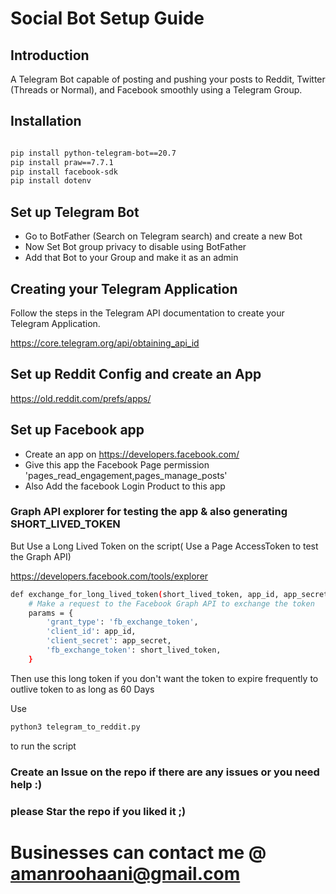 # Social Bot Setup Guide

## Introduction
A Telegram Bot capable of posting and pushing your posts to Reddit, Twitter (Threads or Normal), and Facebook smoothly using a Telegram Group.

## Installation
```bash

pip install python-telegram-bot==20.7
pip install praw==7.7.1
pip install facebook-sdk
pip install dotenv

```


## Set up Telegram Bot

* Go to BotFather (Search on Telegram search) and create a new Bot
* Now Set Bot group privacy to disable using BotFather
* Add that Bot to your Group and make it as an admin

## Creating your Telegram Application

Follow the steps in the Telegram API documentation to create your Telegram Application.

https://core.telegram.org/api/obtaining_api_id

## Set up Reddit Config and create an App

https://old.reddit.com/prefs/apps/

## Set up Facebook app

* Create an app on https://developers.facebook.com/
* Give this app the Facebook Page permission 'pages_read_engagement,pages_manage_posts'
* Also Add the facebook Login Product to this app

### Graph API explorer for testing the app & also generating SHORT_LIVED_TOKEN

But Use a Long Lived Token on the script( Use a Page AccessToken to test the Graph API)

https://developers.facebook.com/tools/explorer

```bash
def exchange_for_long_lived_token(short_lived_token, app_id, app_secret):
    # Make a request to the Facebook Graph API to exchange the token
    params = {
        'grant_type': 'fb_exchange_token',
        'client_id': app_id,
        'client_secret': app_secret,
        'fb_exchange_token': short_lived_token,
    }
```

Then use this long token if you don't want the token to expire frequently to outlive token to as long as 60 Days

Use 
```bash 
python3 telegram_to_reddit.py 
```
to run the script

### Create an Issue on the repo if there are any issues or you need help :)
### please Star the repo if you liked it ;)

# Businesses can contact me @ amanroohaani@gmail.com

